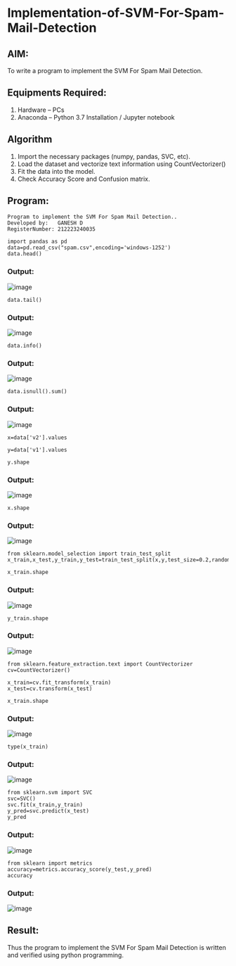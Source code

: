 # Implementation-of-SVM-For-Spam-Mail-Detection

## AIM:
To write a program to implement the SVM For Spam Mail Detection.

## Equipments Required:
1. Hardware – PCs
2. Anaconda – Python 3.7 Installation / Jupyter notebook

## Algorithm
1. Import the necessary packages (numpy, pandas, SVC, etc).
2. Load the dataset and vectorize text information using CountVectorizer()
3. Fit the data into the model.
4. Check Accuracy Score and Confusion matrix.

## Program:
```
Program to implement the SVM For Spam Mail Detection..
Developed by:   GANESH D
RegisterNumber: 212223240035
```
```
import pandas as pd
data=pd.read_csv("spam.csv",encoding='windows-1252')
data.head()
```
### Output:
![image](https://github.com/user-attachments/assets/d947ecbc-7bf4-4dcb-ac61-c841c36323d0)
```
data.tail()
```
### Output:
![image](https://github.com/user-attachments/assets/5909a894-fda7-4164-99a0-9c2ce1305fd2)

```
data.info()
```
### Output:
![image](https://github.com/user-attachments/assets/975a71ee-66b0-41ae-9c35-9fe211ff3c8c)

```
data.isnull().sum()
```
### Output:
![image](https://github.com/user-attachments/assets/e26032ab-2a32-466c-8b92-4a947099b6ca)

```
x=data['v2'].values
```
```
y=data['v1'].values
```
```
y.shape
```
### Output:
![image](https://github.com/user-attachments/assets/0f679d6f-7573-4a04-8bc2-b89c7af48476)


```
x.shape
```
### Output:
![image](https://github.com/user-attachments/assets/c683dbb2-917e-45c1-938a-35cf4f890816)

```
from sklearn.model_selection import train_test_split
x_train,x_test,y_train,y_test=train_test_split(x,y,test_size=0.2,random_state=0)
```
```
x_train.shape
```
### Output:
![image](https://github.com/user-attachments/assets/10fa1fe6-6dd5-46d1-a6dc-d18bbcd1f5b8)
```
y_train.shape
```
### Output:
![image](https://github.com/user-attachments/assets/49ecf681-544b-4073-a4e9-dd48acdfd08d)

```
from sklearn.feature_extraction.text import CountVectorizer
cv=CountVectorizer()
```
```
x_train=cv.fit_transform(x_train)
x_test=cv.transform(x_test)
```
```
x_train.shape
```
### Output:
![image](https://github.com/user-attachments/assets/40a93a45-4f6b-4e6c-a948-86b104e90763)

```
type(x_train)
```
### Output:
![image](https://github.com/user-attachments/assets/720b5312-c50d-41d7-a18e-bad5cc527946)

```
from sklearn.svm import SVC
svc=SVC()
svc.fit(x_train,y_train)
y_pred=svc.predict(x_test)
y_pred
```
### Output:
![image](https://github.com/user-attachments/assets/4acb86ea-c30a-45b0-ad73-db7e02fa41f9)

```
from sklearn import metrics
accuracy=metrics.accuracy_score(y_test,y_pred)
accuracy
```
### Output:
![image](https://github.com/user-attachments/assets/f37e401e-9e82-4e71-8452-5acbe583f578)


## Result:
Thus the program to implement the SVM For Spam Mail Detection is written and verified using python programming.
